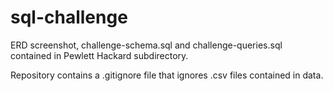 # sql-challenge
ERD screenshot, challenge-schema.sql and challenge-queries.sql contained in Pewlett Hackard subdirectory.

Repository contains a .gitignore file that ignores .csv files contained in data.

